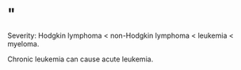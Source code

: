 # "

Severity: Hodgkin lymphoma < non-Hodgkin lymphoma < leukemia < myeloma.

Chronic leukemia can cause acute leukemia.
